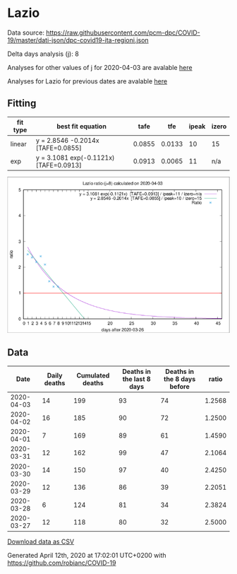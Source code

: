 # Lazio

Data source: https://raw.githubusercontent.com/pcm-dpc/COVID-19/master/dati-json/dpc-covid19-ita-regioni.json

Delta days analysis (j): 8

Analyses for other values of j for 2020-04-03 are avalable [here](../2020-04-03/README.md)

Analyses for Lazio for previous dates are avalable [here](../README.md)

## Fitting 
|fit type|best fit equation|tafe|tfe|ipeak|izero|
|-------|-----|--------|------|---|---|
|linear|y = 2.8546 -0.2014x  [TAFE=0.0855]|0.0855|0.0133|10|15|
|exp|y = 3.1081 exp(-0.1121x)  [TAFE=0.0913]|0.0913|0.0065|11|n/a|

![Plot](COVID-19_lazio_j8_2020-04-03.png)

## Data
|Date|Daily deaths|Cumulated deaths|Deaths in the last 8 days|Deaths in the 8 days before|ratio|
|----|----------|-----------|-------|--------------------|-----|
|2020-04-03|14|199|93|74|1.2568|
|2020-04-02|16|185|90|72|1.2500|
|2020-04-01|7|169|89|61|1.4590|
|2020-03-31|12|162|99|47|2.1064|
|2020-03-30|14|150|97|40|2.4250|
|2020-03-29|12|136|86|39|2.2051|
|2020-03-28|6|124|81|34|2.3824|
|2020-03-27|12|118|80|32|2.5000|

[Download data as CSV](COVID-19_lazio_j8_2020-04-03.csv)

Generated April 12th, 2020 at 17:02:01 UTC+0200 with https://github.com/robianc/COVID-19
